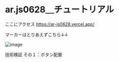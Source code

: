 # ar.js0628＿チュートリアル

ここにアクセス
https://ar-js0628.vercel.app/

マーカーはとりあえずこちら↓↓


![image](https://github.com/Sea10wood/ar.js0628/assets/126382452/3854954e-c9a1-48a3-9e54-73b44e3cb271)


技術検証
その１：ボタン配置


